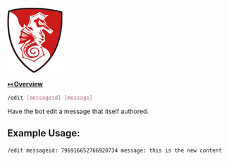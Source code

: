 ![Logo](../img/logo.png "Logo")

**[↤ Overview](../README.md)**

```bash
/edit [messageid] [message]
```

Have the bot edit a message that itself authored.

Example Usage:
---

```bash
/edit messageid: 796916652766920734 message: this is the new content
```